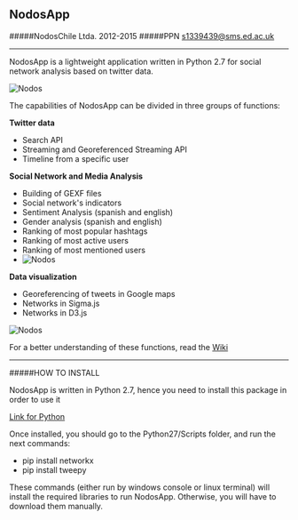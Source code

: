 ## NodosApp
#####NodosChile Ltda. 2012-2015
#####PPN <s1339439@sms.ed.ac.uk>
*********************************************

NodosApp is a lightweight application written in Python 2.7 for social network analysis based on twitter data.

![Nodos](http://elalmud.cl/nodos/nodos1.png)

The capabilities of NodosApp can be divided in three groups of functions:

**Twitter data**
- Search API
- Streaming and Georeferenced Streaming API
- Timeline from a specific user

**Social Network and Media Analysis**
- Building of GEXF files
- Social network's indicators
- Sentiment Analysis (spanish and english)
- Gender analysis (spanish and english)
- Ranking of most popular hashtags
- Ranking of most active users
- Ranking of most mentioned users
- ![Nodos](http://elalmud.cl/nodos/nodos2.png)

**Data visualization**
- Georeferencing of tweets in Google maps
- Networks in Sigma.js
- Networks in D3.js


![Nodos](http://elalmud.cl/nodos/nodos4.png)

For a better understanding of these functions, read the [Wiki](https://github.com/paredespablo/NodosApp/wiki)

****************************************************

#####HOW TO INSTALL

NodosApp is written in Python 2.7, hence you need to install this package in order to use it

[Link for Python](https://www.python.org/download/releases/2.7)

Once installed, you should go to the Python27/Scripts folder, and run the next commands:

* pip install networkx
* pip install tweepy

These commands (either run by windows console or linux terminal) will install the required libraries to run NodosApp. Otherwise, you will have to download them manually.
